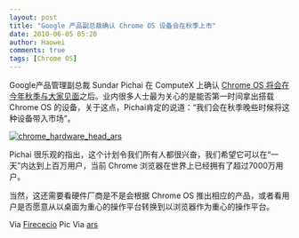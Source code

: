 ```yaml
---
layout: post
title: "Google 产品副总裁确认 Chrome OS 设备会在秋季上市"
date: 2010-06-05 05:20
author: Haowei
comments: true
tags: [Chrome OS]
---
```

Google产品管理副总裁 Sundar Pichai 在 ComputeX 上确认 [Chrome OS 将会在今年秋季与大家见面](http://www.chromi.org/archives/5031)之后。业内很多人士最为关心的是能否第一时间拿出搭载 Chrome OS 的设备，关于这点，Pichai肯定的说道：“我们会在秋季晚些时候将这种设备带入市场”。

<a href="http://img.chromi.org/2010/06/chrome_hardware_head_ars.jpg">![](http://img.chromi.org/2010/06/chrome_hardware_head_ars.jpg "chrome_hardware_head_ars")</a>

Pichai 很乐观的指出，这个计划令我们所有人都很兴奋，我们希望它可以在“一天”内达到上百万用户，当前 Chrome 浏览器在世界上已经拥有了超过7000万用户。

当然，这还需要看硬件厂商是不是会根据 Chrome OS 推出相应的产品，或者看用户是否愿意从以桌面为重心的操作平台转换到以浏览器作为重心的操作平台。

Via [Firececio](http://www.fiercecio.com/techwatch/story/google-chrome-os-will-arrive-later-fall/2010-06-04)
Pic Via [ars](http://static.arstechnica.com/chrome_hardware_head_ars.jpg)
